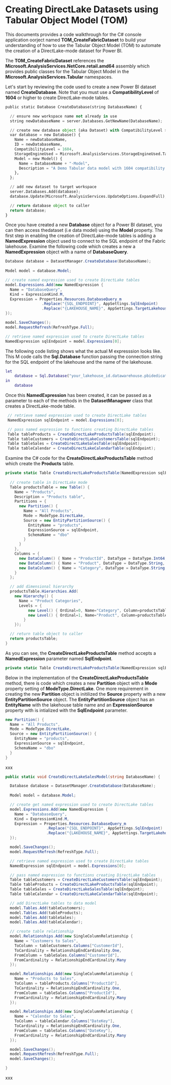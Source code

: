 # Creating DirectLake Datasets using Tabular Object Model (TOM)

This documents provides a code walkthrough for the C# console application oorject named **TOM_CreateFabricDataset** to build your understanding of how to use the Tabular Object Model (TOM) to automate the creation of a DirectLake-mode dataset for Power BI.

The **TOM_CreateFabricDataset** references the **Microsoft.AnalysisServices.NetCore.retail.amd64** assembly which provides public classes for the Tabular Object Model in the **Microsoft.AnalysisServices.Tabular** namespaces.  

Let's start by reviewing the code used to create a new Power BI dataset named **CreateDatabase**. Note that you must use a **CompatibilityLevel** of **1604** or higher to create DirectLake-mode tables.

``` python
public static Database CreateDatabase(string DatabaseName) {

  // ensure new workspace name not already in use
  string newDatabaseName = server.Databases.GetNewName(DatabaseName);

  // create new database object (aka Dataset) with CompatibilityLevel >= 1604
  var database = new Database() {
    Name = newDatabaseName,
    ID = newDatabaseName,
    CompatibilityLevel = 1604,
    StorageEngineUsed = Microsoft.AnalysisServices.StorageEngineUsed.TabularMetadata,
    Model = new Model() {
      Name = DatabaseName + "-Model",
      Description = "A Demo Tabular data model with 1604 compatibility level."
    },
  };

  // add new dataset to target workspace
  server.Databases.Add(database);
  database.Update(Microsoft.AnalysisServices.UpdateOptions.ExpandFull);

  // return database object to caller
  return database;
}
```
Once you have created a new **Database** object for a Power BI dataset, you can then access thedataset (i.e data model) using the **Model** property. The first step in enabling the creation of DirectLake-mode tables is adding a **NamedExpression** object used to connect to the SQL endpoint of the Fabric lakehouse. Examine the following code which creates a new a **NamedExpression** object with a name of **DatabaseQuery**.

``` csharp
Database database = DatasetManager.CreateDatabase(DatabaseName);
      
Model model = database.Model;

// create named expression used to create DirectLake tables
model.Expressions.Add(new NamedExpression {
  Name = "DatabaseQuery",
  Kind = ExpressionKind.M,
  Expression = Properties.Resources.DatabaseQuery_m
                .Replace("{SQL_ENDPOINT}", AppSettings.SqlEndpoint)
                .Replace("{LAKEHOUSE_NAME}", AppSettings.TargetLakehouseName)
});

model.SaveChanges();
model.RequestRefresh(RefreshType.Full);

// retrieve named expression used to create DirectLake tables
NamedExpression sqlEndpoint = model.Expressions[0];
```
The following code listing shows what the actual M expresssion looks like. This M code calls the **Sql.Database** function passing the connection string for the SQL endpoint of the lakehouse and the name of the lakehouse.   
``` m
let
    database = Sql.Database("your_lakehouse_id.datawarehouse.pbidedicated.windows.net", "lakehouse_name")
in
    database

```
Once this **NamedExpression** has been created, it can be passed as a parameter to each of the methods in the **DatasetManagwer** class that creates a DirectLake-mode table.

``` csharp
 // retrieve named expression used to create DirectLake tables
 NamedExpression sqlEndpoint = model.Expressions[0];

 // pass named expression to functions creating DirectLake tables
 Table tableProducts = CreateDirectLakeProductsTable(sqlEndpoint);
 Table tableCustomers = CreateDirectLakeCustomersTable(sqlEndpoint);
 Table tableSales = CreateDirectLakeSalesTable(sqlEndpoint);
 Table tableCalendar = CreateDirectLakeCalendarTable(sqlEndpoint);
```
Examine the C# code for the **CreateDirectLakeProductsTable** method which create the **Products** table.  

``` csharp
private static Table CreateDirectLakeProductsTable(NamedExpression sqlEndpoint) {
  
  // create table in DirectLake mode
  Table productsTable = new Table() {
    Name = "Products",
    Description = "Products table",
    Partitions = {
      new Partition() {
        Name = "All Products",
        Mode = ModeType.DirectLake,
        Source = new EntityPartitionSource() {
          EntityName = "products",
          ExpressionSource = sqlEndpoint,
          SchemaName = "dbo"
        }
      }
    },
    Columns = {
      new DataColumn() { Name = "ProductId", DataType = DataType.Int64, SourceColumn = "ProductId", IsHidden = true },
      new DataColumn() { Name = "Product", DataType = DataType.String, SourceColumn = "Product" },
      new DataColumn() { Name = "Category", DataType = DataType.String, SourceColumn = "Category" }
    }
  };

  // add dimensional hierarchy
  productsTable.Hierarchies.Add(
    new Hierarchy() {
      Name = "Product Categories",
      Levels = {
          new Level() { Ordinal=0, Name="Category", Column=productsTable.Columns["Category"]  },
          new Level() { Ordinal=1, Name="Product", Column=productsTable.Columns["Product"] }
        }
    });

  // return table object to caller
  return productsTable;
}

```
As you can see, the **CreateDirectLakeProductsTable** method accepts a **NamedExpression** parameter named **SqlEndpoint**. 
``` csharp
private static Table CreateDirectLakeProductsTable(NamedExpression sqlEndpoint)
```
Below in the implementation of the **CreateDirectLakeProductsTable** method, there is code which creates a new **Partition** object with a **Mode** property setting of **ModeType.DirectLake**. One more requirement in creating the new **Partition** object is initilized the **Source** property with a new **EntityPartitionSource** object. The **EntityPartitionSource** object has an **EntityName** with the lakehouse table name and an **ExpressionSource** property with is intialized with the **SqlEndpoint** parameter. 
``` csharp
new Partition() {
  Name = "All Products",
  Mode = ModeType.DirectLake,
  Source = new EntityPartitionSource() {
    EntityName = "products",
    ExpressionSource = sqlEndpoint,
    SchemaName = "dbo"
  }
}
```
xxx

``` csharp
public static void CreateDirectLakeSalesModel(string DatabaseName) {

  Database database = DatasetManager.CreateDatabase(DatabaseName);
      
  Model model = database.Model;

  // create get named expression used to create DirectLake tables
  model.Expressions.Add(new NamedExpression {
    Name = "DatabaseQuery",
    Kind = ExpressionKind.M,
    Expression = Properties.Resources.DatabaseQuery_m
                  .Replace("{SQL_ENDPOINT}", AppSettings.SqlEndpoint)
                  .Replace("{LAKEHOUSE_NAME}", AppSettings.TargetLakehouseName)
  });

  model.SaveChanges();
  model.RequestRefresh(RefreshType.Full);

  // retrieve named expression used to create DirectLake tables
  NamedExpression sqlEndpoint = model.Expressions[0];

  // pass named expression to functions creating DirectLake tables
  Table tableCustomers = CreateDirectLakeCustomersTable(sqlEndpoint);
  Table tableProducts = CreateDirectLakeProductsTable(sqlEndpoint);
  Table tableSales = CreateDirectLakeSalesTable(sqlEndpoint);
  Table tableCalendar = CreateDirectLakeCalendarTable(sqlEndpoint);

  // add DirectLake tables to data model
  model.Tables.Add(tableCustomers);
  model.Tables.Add(tableProducts);
  model.Tables.Add(tableSales);
  model.Tables.Add(tableCalendar);

  // create table relationship
  model.Relationships.Add(new SingleColumnRelationship {
    Name = "Customers to Sales",
    ToColumn = tableCustomers.Columns["CustomerId"],
    ToCardinality = RelationshipEndCardinality.One,
    FromColumn = tableSales.Columns["CustomerId"],
    FromCardinality = RelationshipEndCardinality.Many
  });

  model.Relationships.Add(new SingleColumnRelationship {
    Name = "Products to Sales",
    ToColumn = tableProducts.Columns["ProductId"],
    ToCardinality = RelationshipEndCardinality.One,
    FromColumn = tableSales.Columns["ProductId"],
    FromCardinality = RelationshipEndCardinality.Many
  });

  model.Relationships.Add(new SingleColumnRelationship {
    Name = "Calendar to Sales",
    ToColumn = tableCalendar.Columns["DateKey"],
    ToCardinality = RelationshipEndCardinality.One,
    FromColumn = tableSales.Columns["DateKey"],
    FromCardinality = RelationshipEndCardinality.Many
  });

  model.SaveChanges();
  model.RequestRefresh(RefreshType.Full);
  model.SaveChanges();

}
```
xxx
